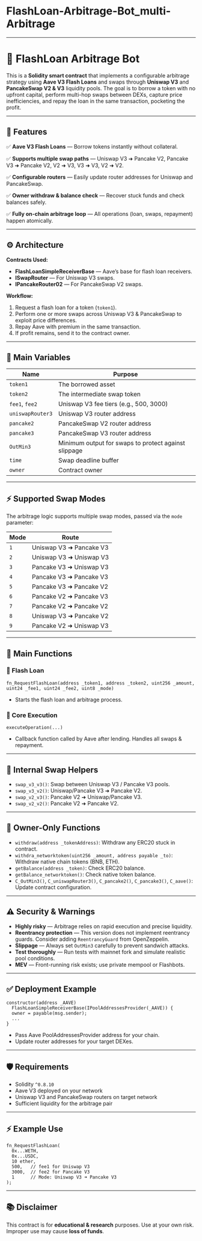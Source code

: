 # FlashLoan-Arbitrage-Bot_multi-Arbitrage
---

# 📌 FlashLoan Arbitrage Bot

This is a **Solidity smart contract** that implements a configurable arbitrage strategy using **Aave V3 Flash Loans** and swaps through **Uniswap V3** and **PancakeSwap V2 & V3** liquidity pools.
The goal is to borrow a token with no upfront capital, perform multi-hop swaps between DEXs, capture price inefficiencies, and repay the loan in the same transaction, pocketing the profit.

---

## 🚀 Features

✅ **Aave V3 Flash Loans** — Borrow tokens instantly without collateral.

✅ **Supports multiple swap paths** — Uniswap V3 ➜ Pancake V2, Pancake V3 ➜ Pancake V2, V2 ➜ V3, V3 ➜ V3, V2 ➜ V2.

✅ **Configurable routers** — Easily update router addresses for Uniswap and PancakeSwap.

✅ **Owner withdraw & balance check** — Recover stuck funds and check balances safely.

✅ **Fully on-chain arbitrage loop** — All operations (loan, swaps, repayment) happen atomically.

---

## ⚙️ Architecture

**Contracts Used:**

* **FlashLoanSimpleReceiverBase** — Aave’s base for flash loan receivers.
* **ISwapRouter** — For Uniswap V3 swaps.
* **IPancakeRouter02** — For PancakeSwap V2 swaps.

**Workflow:**

1. Request a flash loan for a token (`token1`).
2. Perform one or more swaps across Uniswap V3 & PancakeSwap to exploit price differences.
3. Repay Aave with premium in the same transaction.
4. If profit remains, send it to the contract owner.

---

## 🔑 Main Variables

| Name             | Purpose                                              |
| ---------------- | ---------------------------------------------------- |
| `token1`         | The borrowed asset                                   |
| `token2`         | The intermediate swap token                          |
| `fee1`, `fee2`   | Uniswap V3 fee tiers (e.g., 500, 3000)               |
| `uniswapRouter3` | Uniswap V3 router address                            |
| `pancake2`       | PancakeSwap V2 router address                        |
| `pancake3`       | PancakeSwap V3 router address                        |
| `OutMin3`        | Minimum output for swaps to protect against slippage |
| `time`           | Swap deadline buffer                                 |
| `owner`          | Contract owner                                       |

---

## ⚡️ Supported Swap Modes

The arbitrage logic supports multiple swap modes, passed via the `mode` parameter:

| Mode | Route                   |
| ---- | ----------------------- |
| `1`  | Uniswap V3 ➜ Pancake V3 |
| `2`  | Uniswap V3 ➜ Uniswap V3 |
| `3`  | Pancake V3 ➜ Uniswap V3 |
| `4`  | Pancake V3 ➜ Pancake V3 |
| `5`  | Pancake V3 ➜ Pancake V2 |
| `6`  | Pancake V2 ➜ Pancake V3 |
| `7`  | Pancake V2 ➜ Pancake V2 |
| `8`  | Uniswap V3 ➜ Pancake V2 |
| `9`  | Pancake V2 ➜ Uniswap V3 |

---

## 📜 Main Functions

### 📍 Flash Loan

```solidity
fn_RequestFlashLoan(address _token1, address _token2, uint256 _amount, uint24 _fee1, uint24 _fee2, uint8 _mode)
```

* Starts the flash loan and arbitrage process.

### 📍 Core Execution

```solidity
executeOperation(...)
```

* Callback function called by Aave after lending. Handles all swaps & repayment.

---

## 🔄 Internal Swap Helpers

* `swap_v3_v3()`: Swap between Uniswap V3 / Pancake V3 pools.
* `swap_v3_v2()`: Uniswap/Pancake V3 ➜ Pancake V2.
* `swap_v2_v3()`: Pancake V2 ➜ Uniswap/Pancake V3.
* `swap_v2_v2()`: Pancake V2 ➜ Pancake V2.

---

## 🔐 Owner-Only Functions

* `withdraw(address _tokenAddress)`: Withdraw any ERC20 stuck in contract.
* `withdra_networktoken(uint256 _amount, address payable _to)`: Withdraw native chain tokens (BNB, ETH).
* `getBalance(address _token)`: Check ERC20 balance.
* `getBalance_networktoken()`: Check native token balance.
* `C_OutMin3()`, `C_uniswapRouter3()`, `C_pancake2()`, `C_pancake3()`, `C_aave()`: Update contract configuration.

---

## ⚠️ Security & Warnings

* **Highly risky** — Arbitrage relies on rapid execution and precise liquidity.
* **Reentrancy protection** — This version does not implement reentrancy guards. Consider adding `ReentrancyGuard` from OpenZeppelin.
* **Slippage** — Always set `OutMin3` carefully to prevent sandwich attacks.
* **Test thoroughly** — Run tests with mainnet fork and simulate realistic pool conditions.
* **MEV** — Front-running risk exists; use private mempool or Flashbots.

---

## ✅ Deployment Example

```solidity
constructor(address _AAVE) 
  FlashLoanSimpleReceiverBase(IPoolAddressesProvider(_AAVE)) { 
  owner = payable(msg.sender);
  ...
}
```

* Pass Aave PoolAddressesProvider address for your chain.
* Update router addresses for your target DEXes.

---

## 🛡️ Requirements

* Solidity `^0.8.10`
* Aave V3 deployed on your network
* Uniswap V3 and PancakeSwap routers on target network
* Sufficient liquidity for the arbitrage pair

---

## ⚡️ Example Use

```solidity
fn_RequestFlashLoan(
  0x...WETH,
  0x...USDC,
  10 ether,
  500,   // fee1 for Uniswap V3
  3000,  // fee2 for Pancake V3
  1      // Mode: Uniswap V3 ➜ Pancake V3
);
```

---

## 📚 Disclaimer

This contract is for **educational & research** purposes. Use at your own risk. Improper use may cause **loss of funds**.

